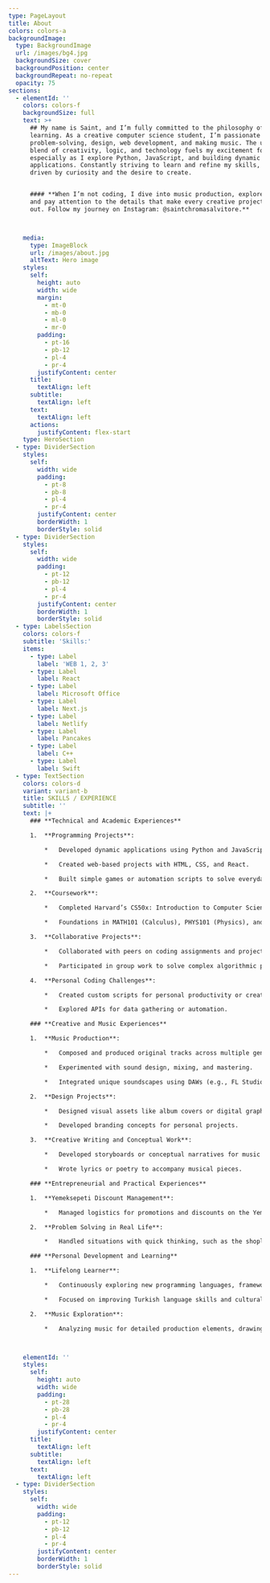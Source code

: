 ```yaml
---
type: PageLayout
title: About
colors: colors-a
backgroundImage:
  type: BackgroundImage
  url: /images/bg4.jpg
  backgroundSize: cover
  backgroundPosition: center
  backgroundRepeat: no-repeat
  opacity: 75
sections:
  - elementId: ''
    colors: colors-f
    backgroundSize: full
    text: >+
      ## My name is Saint, and I’m fully committed to the philosophy of lifelong
      learning. As a creative computer science student, I’m passionate about
      problem-solving, design, web development, and making music. The unique
      blend of creativity, logic, and technology fuels my excitement for coding,
      especially as I explore Python, JavaScript, and building dynamic
      applications. Constantly striving to learn and refine my skills, I’m
      driven by curiosity and the desire to create.


      #### **When I’m not coding, I dive into music production, explore design,
      and pay attention to the details that make every creative project stand
      out. Follow my journey on Instagram: @saintchromasalvitore.**



    media:
      type: ImageBlock
      url: /images/about.jpg
      altText: Hero image
    styles:
      self:
        height: auto
        width: wide
        margin:
          - mt-0
          - mb-0
          - ml-0
          - mr-0
        padding:
          - pt-16
          - pb-12
          - pl-4
          - pr-4
        justifyContent: center
      title:
        textAlign: left
      subtitle:
        textAlign: left
      text:
        textAlign: left
      actions:
        justifyContent: flex-start
    type: HeroSection
  - type: DividerSection
    styles:
      self:
        width: wide
        padding:
          - pt-8
          - pb-8
          - pl-4
          - pr-4
        justifyContent: center
        borderWidth: 1
        borderStyle: solid
  - type: DividerSection
    styles:
      self:
        width: wide
        padding:
          - pt-12
          - pb-12
          - pl-4
          - pr-4
        justifyContent: center
        borderWidth: 1
        borderStyle: solid
  - type: LabelsSection
    colors: colors-f
    subtitle: 'Skills:'
    items:
      - type: Label
        label: 'WEB 1, 2, 3'
      - type: Label
        label: React
      - type: Label
        label: Microsoft Office
      - type: Label
        label: Next.js
      - type: Label
        label: Netlify
      - type: Label
        label: Pancakes
      - type: Label
        label: C++
      - type: Label
        label: Swift
  - type: TextSection
    colors: colors-d
    variant: variant-b
    title: SKILLS / EXPERIENCE
    subtitle: ''
    text: |+
      ### **Technical and Academic Experiences**

      1.  **Programming Projects**:

          *   Developed dynamic applications using Python and JavaScript.

          *   Created web-based projects with HTML, CSS, and React.

          *   Built simple games or automation scripts to solve everyday problems.

      2.  **Coursework**:

          *   Completed Harvard’s CS50x: Introduction to Computer Science (in progress with Python focus).

          *   Foundations in MATH101 (Calculus), PHYS101 (Physics), and CHM101 (Chemistry).

      3.  **Collaborative Projects**:

          *   Collaborated with peers on coding assignments and projects.

          *   Participated in group work to solve complex algorithmic problems.

      4.  **Personal Coding Challenges**:

          *   Created custom scripts for personal productivity or creative tasks.

          *   Explored APIs for data gathering or automation.

      ### **Creative and Music Experiences**

      1.  **Music Production**:

          *   Composed and produced original tracks across multiple genres.

          *   Experimented with sound design, mixing, and mastering.

          *   Integrated unique soundscapes using DAWs (e.g., FL Studio, Ableton).

      2.  **Design Projects**:

          *   Designed visual assets like album covers or digital graphics.

          *   Developed branding concepts for personal projects.

      3.  **Creative Writing and Conceptual Work**:

          *   Developed storyboards or conceptual narratives for music projects.

          *   Wrote lyrics or poetry to accompany musical pieces.

      ### **Entrepreneurial and Practical Experiences**

      1.  **Yemeksepeti Discount Management**:

          *   Managed logistics for promotions and discounts on the Yemeksepeti platform.

      2.  **Problem Solving in Real Life**:

          *   Handled situations with quick thinking, such as the shoplifting incident.

      ### **Personal Development and Learning**

      1.  **Lifelong Learner**:

          *   Continuously exploring new programming languages, frameworks, and creative tools.

          *   Focused on improving Turkish language skills and cultural understanding.

      2.  **Music Exploration**:

          *   Analyzing music for detailed production elements, drawing inspiration from diverse genres.



    elementId: ''
    styles:
      self:
        height: auto
        width: wide
        padding:
          - pt-28
          - pb-28
          - pl-4
          - pr-4
        justifyContent: center
      title:
        textAlign: left
      subtitle:
        textAlign: left
      text:
        textAlign: left
  - type: DividerSection
    styles:
      self:
        width: wide
        padding:
          - pt-12
          - pb-12
          - pl-4
          - pr-4
        justifyContent: center
        borderWidth: 1
        borderStyle: solid
---
```

